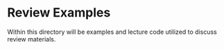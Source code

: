 # Review Examples
Within this directory will be examples and lecture code utilized to discuss review materials.